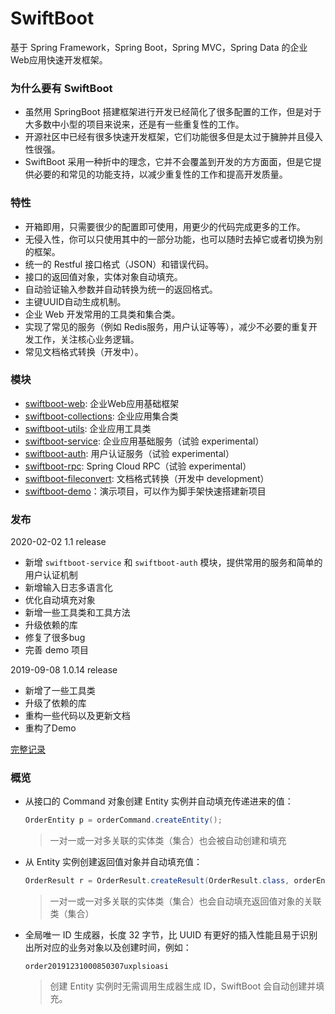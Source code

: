 # SwiftBoot

基于 Spring Framework，Spring Boot，Spring MVC，Spring Data 的企业Web应用快速开发框架。

### 为什么要有 SwiftBoot
* 虽然用 SpringBoot 搭建框架进行开发已经简化了很多配置的工作，但是对于大多数中小型的项目来说来，还是有一些重复性的工作。
* 开源社区中已经有很多快速开发框架，它们功能很多但是太过于臃肿并且侵入性很强。
* SwiftBoot 采用一种折中的理念，它并不会覆盖到开发的方方面面，但是它提供必要的和常见的功能支持，以减少重复性的工作和提高开发质量。

### 特性
* 开箱即用，只需要很少的配置即可使用，用更少的代码完成更多的工作。
* 无侵入性，你可以只使用其中的一部分功能，也可以随时去掉它或者切换为别的框架。
* 统一的 Restful 接口格式（JSON）和错误代码。
* 接口的返回值对象，实体对象自动填充。
* 自动验证输入参数并自动转换为统一的返回格式。
* 主键UUID自动生成机制。
* 企业 Web 开发常用的工具类和集合类。
* 实现了常见的服务（例如 Redis服务，用户认证等等），减少不必要的重复开发工作，关注核心业务逻辑。
* 常见文档格式转换（开发中）。


### 模块
* [swiftboot-web](swiftboot-web/): 企业Web应用基础框架
* [swiftboot-collections](swiftboot-collections/): 企业应用集合类
* [swiftboot-utils](swiftboot-utils/): 企业应用工具类
* [swiftboot-service](swiftboot-service/): 企业应用基础服务（试验 experimental）
* [swiftboot-auth](swiftboot-auth/): 用户认证服务（试验 experimental）
* [swiftboot-rpc](swiftboot-rpc/): Spring Cloud RPC（试验 experimental）
* [swiftboot-fileconvert](swiftboot-fileconvert/): 文档格式转换（开发中 development）
* [swiftboot-demo](swiftboot-demo/)：演示项目，可以作为脚手架快速搭建新项目


### 发布

2020-02-02 1.1 release
* 新增 `swiftboot-service` 和 `swiftboot-auth` 模块，提供常用的服务和简单的用户认证机制
* 新增输入日志多语言化
* 优化自动填充对象
* 新增一些工具类和工具方法
* 升级依赖的库
* 修复了很多bug
* 完善 demo 项目

2019-09-08 1.0.14 release
* 新增了一些工具类
* 升级了依赖的库
* 重构一些代码以及更新文档
* 重构了Demo

[完整记录](changelog.md)

### 概览

	
* 从接口的 Command 对象创建 Entity 实例并自动填充传递进来的值：

	```java
	OrderEntity p = orderCommand.createEntity();
	```
 
    > 一对一或一对多关联的实体类（集合）也会被自动创建和填充

* 从 Entity 实例创建返回值对象并自动填充值：

	```java
	OrderResult r = OrderResult.createResult(OrderResult.class, orderEntity);
	```
 
    > 一对一或一对多关联的实体类（集合）也会自动填充返回值对象的关联类（集合）

* 全局唯一 ID 生成器，长度 32 字节，比 UUID 有更好的插入性能且易于识别出所对应的业务对象以及创建时间，例如：
    ```
    order20191231000850307uxplsioasi
    ```

    > 创建 Entity 实例时无需调用生成器生成 ID，SwiftBoot 会自动创建并填充。

